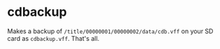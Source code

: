 # cdbackup
Makes a backup of `/title/00000001/00000002/data/cdb.vff` on your SD card as `cdbackup.vff`. That's all.
